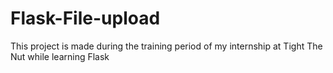 # Flask-File-upload
This project is made during the training period of my internship at Tight The Nut while learning Flask
